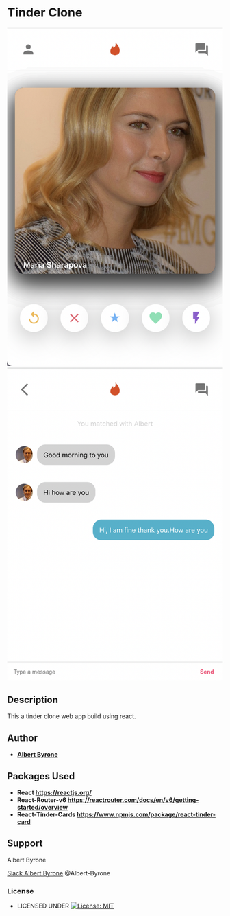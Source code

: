 # Tinder Clone

![Alt text](mainpage.png?raw=true)
![Alt text](chatpage.png?raw=true)

## Description

This a tinder clone web app build using react.

## Author

- [**Albert Byrone**](https://github.com/albert-byrone)

## Packages Used

- **React https://reactjs.org/**
- **React-Router-v6 https://reactrouter.com/docs/en/v6/getting-started/overview**
- **React-Tinder-Cards https://www.npmjs.com/package/react-tinder-card**

## Support

Albert Byrone

[Slack Albert Byrone](https://slack.com/intl/en-ke/) @Albert-Byrone

### License

- LICENSED UNDER [![License: MIT](https://img.shields.io/badge/License-MIT-yellow.svg)](license)
